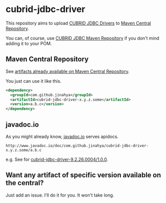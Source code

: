 # cubrid-jdbc-driver

This repository aims to upload [CUBRID JDBC Drivers](http://ftp.cubrid.org/CUBRID_Drivers/JDBC_Driver/) to [Maven Central Repository](http://search.maven.org/).

You can, of course, use [CUBRID JDBC Maven Repository](http://www.cubrid.org/wiki_apis/entry/cubrid-jdbc-maven-repository) if you don't mind adding it to your POM.

## Maven Central Repository

See [artifacts already available on Maven Central Repository](http://search.maven.org/#search%7Cga%7C1%7Ccubrid-jdbc-driver).

You just can use it like this.

```xml
<dependency>
  <groupId>com.github.jinahya</groupId>
  <artifactId>cubrid-jdbc-driver-x.y.z.some</artifactId>
  <version>a.b.c</version>
</dependency>
```

## javadoc.io

As you might already know, [javadoc.io](http://www.javadoc.io) serves apidocs.

```
http://www.javadoc.io/doc/com.github.jinahya/cubrid-jdbc-driver-x.y.z.some/a.b.c
```

e.g. See for [cubrid-jdbc-driver-9.2.26.0004/1.0.0](http://www.javadoc.io/doc/com.github.jinahya/cubrid-jdbc-driver-9.2.26.0004/1.0.0).

## Want any artifact of specific version available on the central?

Just add an issue. I'll do it for you. It won't take long.
